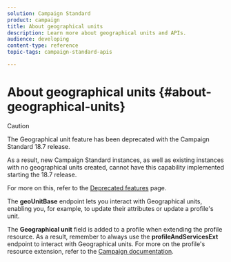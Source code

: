 ```yaml
---
solution: Campaign Standard
product: campaign
title: About geographical units
description: Learn more about geographical units and APIs.
audience: developing
content-type: reference
topic-tags: campaign-standard-apis

---
```


# About geographical units {#about-geographical-units}

>[!CAUTION]
>
>The Geographical unit feature has been deprecated with the Campaign Standard 18.7 release.
>
>As a result, new Campaign Standard instances, as well as existing instances with no geographical units created, cannot have this capability implemented starting the 18.7 release.
>
>For more on this, refer to the <a href="https://helpx.adobe.com/campaign/kb/acs-deprecated-and-removed-features.html">Deprecated features</a> page.

The **geoUnitBase** endpoint lets you interact with Geographical units, enabling you, for example, to update their attributes or update a profile's unit.

The **Geographical unit** field is added to a profile when extending the profile resource. As a result, remember to always use the **profileAndServicesExt** endpoint to interact with Geographical units. For more on the profile's resource extension, refer to the [Campaign documentation](https://helpx.adobe.com/campaign/standard/administration/using/organizational-units.html#partitioning-profiles).

